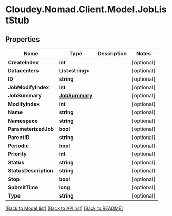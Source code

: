 # Cloudey.Nomad.Client.Model.JobListStub

## Properties

Name | Type | Description | Notes
------------ | ------------- | ------------- | -------------
**CreateIndex** | **int** |  | [optional] 
**Datacenters** | **List&lt;string&gt;** |  | [optional] 
**ID** | **string** |  | [optional] 
**JobModifyIndex** | **int** |  | [optional] 
**JobSummary** | [**JobSummary**](JobSummary.md) |  | [optional] 
**ModifyIndex** | **int** |  | [optional] 
**Name** | **string** |  | [optional] 
**Namespace** | **string** |  | [optional] 
**ParameterizedJob** | **bool** |  | [optional] 
**ParentID** | **string** |  | [optional] 
**Periodic** | **bool** |  | [optional] 
**Priority** | **int** |  | [optional] 
**Status** | **string** |  | [optional] 
**StatusDescription** | **string** |  | [optional] 
**Stop** | **bool** |  | [optional] 
**SubmitTime** | **long** |  | [optional] 
**Type** | **string** |  | [optional] 

[[Back to Model list]](../README.md#documentation-for-models) [[Back to API list]](../README.md#documentation-for-api-endpoints) [[Back to README]](../README.md)

